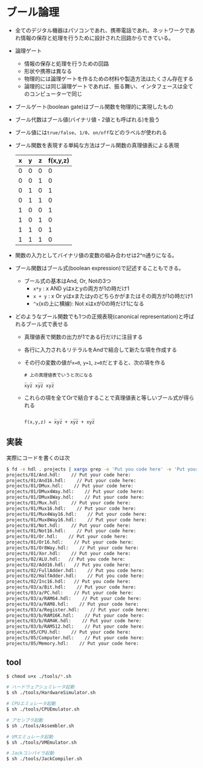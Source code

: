 # ブール論理
- 全てのデジタル機器はパソコンであれ、携帯電話であれ、ネットワークであれ情報の保存と処理を行うために設計された回路からできている。
- 論理ゲート
  - 情報の保存と処理を行うための回路
  - 形状や携帯は異なる
  - 物理的には論理ゲートを作るための材料や製造方法はたくさん存在する
  - 論理的には同じ論理ゲートであれば、振る舞い、インタフェースは全てのコンピューターで同じ
- ブールゲート(boolean gate)はブール関数を物理的に実現したもの
- ブール代数はブール値(バイナリ値・2値とも呼ばれる)を扱う
- ブール値には`true/false`、`1/0`、`on/off`などのラベルが使われる
- ブール関数を表現する単純な方法はブール関数の真理値表による表現

    | x | y | z | f(x,y,z) |
    |---|---|---|----------|
    | 0 | 0 | 0 | 0        |
    | 0 | 0 | 1 | 0        |
    | 0 | 1 | 0 | 1        |
    | 0 | 1 | 1 | 0        |
    | 1 | 0 | 0 | 1        |
    | 1 | 0 | 1 | 0        |
    | 1 | 1 | 0 | 1        |
    | 1 | 1 | 1 | 0        |

- 関数の入力としてバイナリ値の変数の組み合わせは2^n通りになる。
- ブール関数はブール式(boolean expression)で記述することもできる。
  - ブール式の基本はAnd, Or, Notの3つ
    - `x*y` : x AND yはxとyの両方が1の時だけ1
    - `x + y` : x Or yはxまたはyのどちらかがまたはその両方が1の時だけ1
    - `^x`(xの上に横線): Not xはxが0の時だけ1になる
- どのようなブール関数でも1つの正規表現(canonical representation)と呼ばれるブール式で表せる
  - 真理値表で関数の出力が1である行だけに注目する
  - 各行に入力されるリテラルをAndで結合して新たな項を作成する
  - その行の変数の値が`x=0`, `y=1`, `z=0`だとすると、次の項を作る

      ```
      # 上の真理値表でいうと次になる
      _ _  __   _
      xyz xyz xyz
      ```

  - これらの項を全てOrで結合することで真理値表と等しいブール式が得られる

      ```
                 _ _    __     _
      f(x,y,z) = xyz + xyz + xyz
      ```

## 実装
実際にコードを書くのは次
```bash
$ fd -e hdl . projects | xargs grep -e 'Put you code here' -e 'Put your code here'
projects/01/And.hdl:    // Put your code here:
projects/01/And16.hdl:    // Put your code here:
projects/01/DMux.hdl:    // Put your code here:
projects/01/DMux4Way.hdl:    // Put your code here:
projects/01/DMux8Way.hdl:    // Put your code here:
projects/01/Mux.hdl:    // Put your code here:
projects/01/Mux16.hdl:    // Put your code here:
projects/01/Mux4Way16.hdl:    // Put your code here:
projects/01/Mux8Way16.hdl:    // Put your code here:
projects/01/Not.hdl:    // Put your code here:
projects/01/Not16.hdl:    // Put your code here:
projects/01/Or.hdl:    // Put your code here:
projects/01/Or16.hdl:    // Put your code here:
projects/01/Or8Way.hdl:    // Put your code here:
projects/01/Xor.hdl:    // Put your code here:
projects/02/ALU.hdl:   // Put you code here:
projects/02/Add16.hdl:   // Put you code here:
projects/02/FullAdder.hdl:    // Put you code here:
projects/02/HalfAdder.hdl:    // Put you code here:
projects/02/Inc16.hdl:   // Put you code here:
projects/03/a/Bit.hdl:    // Put your code here:
projects/03/a/PC.hdl:    // Put your code here:
projects/03/a/RAM64.hdl:    // Put your code here:
projects/03/a/RAM8.hdl:    // Put your code here:
projects/03/a/Register.hdl:    // Put your code here:
projects/03/b/RAM16K.hdl:    // Put your code here:
projects/03/b/RAM4K.hdl:    // Put your code here:
projects/03/b/RAM512.hdl:    // Put your code here:
projects/05/CPU.hdl:    // Put your code here:
projects/05/Computer.hdl:    // Put your code here:
projects/05/Memory.hdl:    // Put your code here:
```

## tool
```bash
$ chmod u+x ./tools/*.sh

# ハードウェアシュミレータ起動
$ sh ./tools/HardwareSimulator.sh

# CPUエミュレータ起動
$ sh ./tools/CPUEmulator.sh

# アセンブラ起動
$ sh ./tools/Assembler.sh

# VMエミュレータ起動
$ sh ./tools/VMEmulator.sh

# Jackコンパイラ起動
$ sh ./tools/JackCompiler.sh
```

